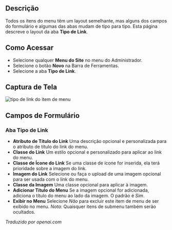 <!-- Filename: Help6.x:Menu_Item_Link_Type / Display title: Tipo de Link do Item de Menu -->

## Descrição

Todos os itens do menu têm um layout semelhante, mas alguns dos campos do formulário e algumas das abas mudam de tipo para tipo. Esta página descreve o layout da aba **Tipo de Link**.  

## Como Acessar

* Selecione qualquer **Menu do Site** no menu do Administrador.
* Selecione o botão **Novo** na Barra de Ferramentas.
* Selecione a aba **Tipo de Link**.

## Captura de Tela

![tipo de link do item de menu](../../../pt/images/menu-items-common/menu-item-link-type.png)

## Campos de Formulário

### Aba Tipo de Link

- **Atributo de Título do Link** Uma descrição opcional e personalizada
  para o atributo de título do link do menu.
- **Classe do Link** Um estilo opcional e personalizado para aplicar ao link do menu.
- **Classe de Ícone do Link** Se uma classe de ícone for inserida, ela terá prioridade
  sobre a imagem do link.
- **Imagem do Link** Selecione ou faça o upload de uma imagem opcional para ser usada com o
  link do menu.
- **Classe da Imagem** Uma classe opcional para aplicar à imagem.
- **Adicionar Título do Menu** Se a imagem opcional for adicionada, adiciona o título do
  menu ao lado da imagem. O padrão é *Sim*.
- **Exibir no Menu** Selecione *Não* para excluir este item de menu de ser exibido
  no menu. *Nota:* Quaisquer itens de submenu também serão ocultados.

*Traduzido por openai.com*

